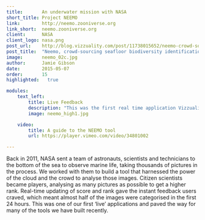 ```yaml
---
title:       An underwater mission with NASA
short_title: Project NEEMO
link:        http://neemo.zooniverse.org
link_short:  neemo.zooniverse.org
client:      NASA
client_logo: nasa.png
post_url:    http://blog.vizzuality.com/post/11738015652/neemo-crowd-sourcing-a-seafloor-biodiversity
post_title:  "Neemo, crowd-sourcing seafloor biodiversity identification"
image:       neemo_02c.jpg
author:      Jamie Gibson
date:        2015-05-07
order:       15
highlighted:   true

modules:
    text_left:
        title: Live Feedback
        description: "This was the first real time application Vizzuality built, using node.js and socket.io. It set the path for many of the projects we've developed since. It also utilised CartoDB as a back end for this data intensive application."
        image: neemo_high1.jpg

    video:
        title: A guide to the NEEMO tool
        url: https://player.vimeo.com/video/34801002

---
```

Back in 2011, NASA sent a team of astronauts, scientists and technicians to the bottom of the sea to observe marine life, taking thousands of pictures in the process. We worked with them to build a tool that harnessed the power of the cloud and the crowd to analyse those images. Citizen scientists became players, analysing as many pictures as possible to get a higher rank. Real-time updating of score and rank gave the instant feedback users craved, which meant almost half of the images were categorised in the first 24 hours. This was one of our first ‘live’ applications and paved the way for many of the tools we have built recently. 
